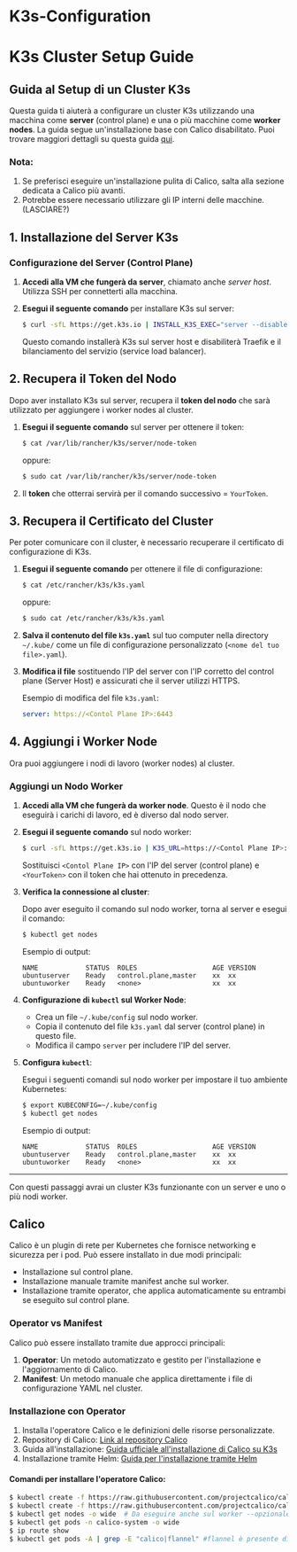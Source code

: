 # K3s-Configuration
# K3s Cluster Setup Guide

## Guida al Setup di un Cluster K3s

Questa guida ti aiuterà a configurare un cluster K3s utilizzando una macchina come **server** (control plane) e una o più macchine come **worker nodes**. La guida segue un'installazione base con Calico disabilitato. Puoi trovare maggiori dettagli su questa guida [qui](https://www.fullstaq.com/knowledge-hub/blogs/setting-up-your-own-k3s-home-cluster).

### Nota:
1. Se preferisci eseguire un'installazione pulita di Calico, salta alla sezione dedicata a Calico più avanti.
2. Potrebbe essere necessario utilizzare gli IP interni delle macchine. (LASCIARE?)

## 1. Installazione del Server K3s

### Configurazione del Server (Control Plane)

1. **Accedi alla VM che fungerà da server**, chiamato anche *server host*. Utilizza SSH per connetterti alla macchina.

2. **Esegui il seguente comando** per installare K3s sul server:

    ```bash
    $ curl -sfL https://get.k3s.io | INSTALL_K3S_EXEC="server --disable traefik --disable servicelb" sh -
    ```

    Questo comando installerà K3s sul server host e disabiliterà Traefik e il bilanciamento del servizio (service load balancer).

## 2. Recupera il Token del Nodo

Dopo aver installato K3s sul server, recupera il **token del nodo** che sarà utilizzato per aggiungere i worker nodes al cluster.

1. **Esegui il seguente comando** sul server per ottenere il token:

    ```bash
    $ cat /var/lib/rancher/k3s/server/node-token
    ```

    oppure:

    ```bash
    $ sudo cat /var/lib/rancher/k3s/server/node-token
    ```

2. Il **token** che otterrai servirà per il comando successivo = `YourToken`.

## 3. Recupera il Certificato del Cluster

Per poter comunicare con il cluster, è necessario recuperare il certificato di configurazione di K3s.

1. **Esegui il seguente comando** per ottenere il file di configurazione:

    ```bash
    $ cat /etc/rancher/k3s/k3s.yaml
    ```

    oppure:

    ```bash
    $ sudo cat /etc/rancher/k3s/k3s.yaml
    ```

2. **Salva il contenuto del file `k3s.yaml`** sul tuo computer nella directory `~/.kube/` come un file di configurazione personalizzato (`<nome del tuo file>.yaml`).

3. **Modifica il file** sostituendo l'IP del server con l'IP corretto del control plane (Server Host) e assicurati che il server utilizzi HTTPS.

    Esempio di modifica del file `k3s.yaml`:
    ```yaml
    server: https://<Contol Plane IP>:6443
    ```

## 4. Aggiungi i Worker Node

Ora puoi aggiungere i nodi di lavoro (worker nodes) al cluster.

### Aggiungi un Nodo Worker

1. **Accedi alla VM che fungerà da worker node**. Questo è il nodo che eseguirà i carichi di lavoro, ed è diverso dal nodo server.

2. **Esegui il seguente comando** sul nodo worker:

    ```bash
    $ curl -sfL https://get.k3s.io | K3S_URL=https://<Contol Plane IP>:6443 K3S_TOKEN=<YourToken> sh -
    ```

    Sostituisci `<Contol Plane IP>` con l'IP del server (control plane) e `<YourToken>` con il token che hai ottenuto in precedenza.

3. **Verifica la connessione al cluster**:

    Dopo aver eseguito il comando sul nodo worker, torna al server e esegui il comando:

    ```bash
    $ kubectl get nodes
    ```

    Esempio di output:

    ```
    NAME            STATUS  ROLES                   AGE VERSION
    ubuntuserver    Ready   control.plane,master    xx  xx
    ubuntuworker    Ready   <none>                  xx  xx
    ```

4. **Configurazione di `kubectl` sul Worker Node**:

    - Crea un file `~/.kube/config` sul nodo worker.
    - Copia il contenuto del file `k3s.yaml` dal server (control plane) in questo file.
    - Modifica il campo `server` per includere l'IP del server.

5. **Configura `kubectl`**:

    Esegui i seguenti comandi sul nodo worker per impostare il tuo ambiente Kubernetes:

    ```bash
    $ export KUBECONFIG=~/.kube/config
    $ kubectl get nodes
    ```

    Esempio di output:

    ```
    NAME            STATUS  ROLES                   AGE VERSION
    ubuntuserver    Ready   control.plane,master    xx  xx
    ubuntuworker    Ready   <none>                  xx  xx
    ```

---

Con questi passaggi avrai un cluster K3s funzionante con un server e uno o più nodi worker.

## Calico

Calico è un plugin di rete per Kubernetes che fornisce networking e sicurezza per i pod. Può essere installato in due modi principali:

- Installazione sul control plane.
- Installazione manuale tramite manifest anche sul worker.
- Installazione tramite operator, che applica automaticamente su entrambi se eseguito sul control plane.

### Operator vs Manifest

Calico può essere installato tramite due approcci principali:

1. **Operator**: Un metodo automatizzato e gestito per l'installazione e l'aggiornamento di Calico.
2. **Manifest**: Un metodo manuale che applica direttamente i file di configurazione YAML nel cluster.

### Installazione con Operator

1. Installa l'operatore Calico e le definizioni delle risorse personalizzate.
2. Repository di Calico: [Link al repository Calico](https://github.com/projectcalico/calico/tree/master)
3. Guida all'installazione: [Guida ufficiale all'installazione di Calico su K3s](https://docs.tigera.io/calico/latest/getting-started/kubernetes/k3s/multi-node-install)
4. Installazione tramite Helm: [Guida per l'installazione tramite Helm](https://docs.tigera.io/calico/latest/getting-started/kubernetes/helm)

#### Comandi per installare l'operatore Calico:

```bash
$ kubectl create -f https://raw.githubusercontent.com/projectcalico/calico/v3.29.2/manifests/tigera-operator.yaml
$ kubectl create -f https://raw.githubusercontent.com/projectcalico/calico/v3.29.2/manifests/custom-resources.yaml
$ kubectl get nodes -o wide  # Da eseguire anche sul worker --opzionale
$ kubectl get pods -n calico-system -o wide
$ ip route show
$ kubectl get pods -A | grep -E "calico|flannel" #flannel è presente di default se non si segue l'installazione pulita
```



